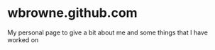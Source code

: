 wbrowne.github.com
==================

My personal page to give a bit about me and some things that I have worked on
